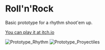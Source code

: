 # Roll'n'Rock

Basic prototype for a rhythm shoot'em up.

[You can play it at itch.io](https://3delugar.itch.io/rollnrock)

![Prototype_Rhythm](https://github.com/user-attachments/assets/5177a136-b149-431d-8892-717a9868cec9)
![Prototype_Proyectiles](https://github.com/user-attachments/assets/34e57e5c-d320-4545-9652-b26d6dd127b1)
